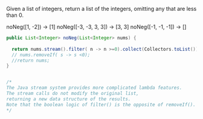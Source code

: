 Given a list of integers, return a list of the integers, omitting any that are less than 0.

noNeg([1, -2]) → [1]
noNeg([-3, -3, 3, 3]) → [3, 3]
noNeg([-1, -1, -1]) → []



```java
public List<Integer> noNeg(List<Integer> nums) {
  
  return nums.stream().filter( n -> n >=0).collect(Collectors.toList());
  // nums.removeIf( s -> s <0);
  //return nums;
}


/*
The Java stream system provides more complicated lambda features. 
The stream calls do not modify the original list, 
returning a new data structure of the results. 
Note that the boolean logic of filter() is the opposite of removeIf().
*/
```

